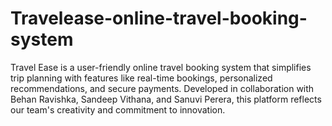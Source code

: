 # Travelease-online-travel-booking-system
Travel Ease is a user-friendly online travel booking system that simplifies trip planning with features like real-time bookings, personalized recommendations, and secure payments. Developed in collaboration with Behan Ravishka, Sandeep Vithana, and Sanuvi Perera, this platform reflects our team's creativity and commitment to innovation.
